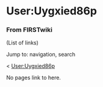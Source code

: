 

# User:Uygxied86p

### From FIRSTwiki

(List of links)

Jump to: navigation, search

&lt; [User:Uygxied86p](/index.php?title=User:Uygxied86p&redirect=no
"User:Uygxied86p" )  

No pages link to here.

